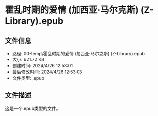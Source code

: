 ﻿# 霍乱时期的爱情 (加西亚·马尔克斯) (Z-Library).epub

## 文件信息
- 路径: 00-temp\霍乱时期的爱情 (加西亚·马尔克斯) (Z-Library).epub
- 大小: 621.72 KB
- 创建时间: 2024/4/26 12:53:01
- 最后修改时间: 2024/4/26 12:53:03
- 文件类型: .epub

## 文件描述
这是一个.epub类型的文件。

